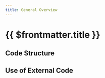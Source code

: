 ```yaml
---
title: General Overview 
---
```


# {{ $frontmatter.title }}

## Code Structure

## Use of External Code
